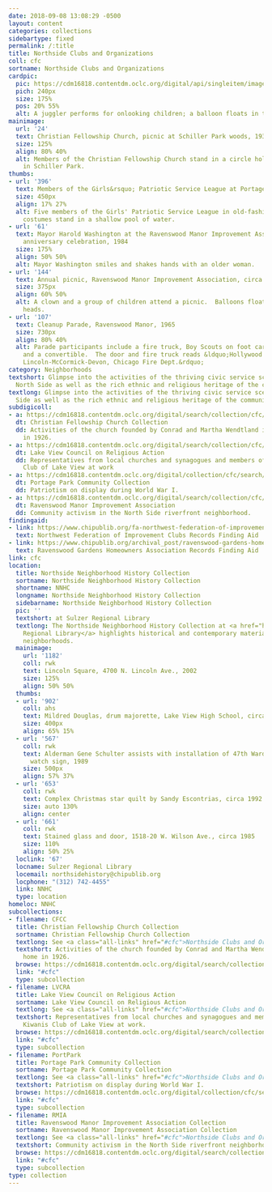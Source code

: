 ```yaml
---
date: 2018-09-08 13:08:29 -0500
layout: content
categories: collections
sidebartype: fixed
permalink: /:title
title: Northside Clubs and Organizations
coll: cfc
sortname: Northside Clubs and Organizations
cardpic:
  pic: https://cdm16818.contentdm.oclc.org/digital/api/singleitem/image/cfc/130/default.jpg
  pich: 240px
  size: 175%
  pos: 20% 55%
  alt: A juggler performs for onlooking children; a balloon floats in the foreground.
mainimage:
  url: '24'
  text: Christian Fellowship Church, picnic at Schiller Park woods, 1930
  size: 125%
  align: 80% 40%
  alt: Members of the Christian Fellowship Church stand in a circle holding hands
    in Schiller Park.
thumbs:
- url: '396'
  text: Members of the Girls&rsquo; Patriotic Service League at Portage Park, 1919
  size: 450px
  align: 17% 27%
  alt: Five members of the Girls' Patriotic Service League in old-fashioned bathing
    costumes stand in a shallow pool of water.
- url: '61'
  text: Mayor Harold Washington at the Ravenswood Manor Improvement Association, 70th
    anniversary celebration, 1984
  size: 175%
  align: 50% 50%
  alt: Mayor Washington smiles and shakes hands with an older woman.
- url: '144'
  text: Annual picnic, Ravenswood Manor Improvement Association, circa 1984
  size: 375px
  align: 60% 50%
  alt: A clown and a group of children attend a picnic.  Balloons float above their
    heads.
- url: '107'
  text: Cleanup Parade, Ravenswood Manor, 1965
  size: 730px
  align: 80% 40%
  alt: Parade participants include a fire truck, Boy Scouts on foot carrying flags,
    and a convertible.  The door and fire truck reads &ldquo;Hollywood Kiddieland,
    Lincoln-McCormick-Devon, Chicago Fire Dept.&rdquo;
category: Neighborhoods
textshort: Glimpse into the activities of the thriving civic service scene on the
  North Side as well as the rich ethnic and religious heritage of the community.
textlong: Glimpse into the activities of the thriving civic service scene on the North
  Side as well as the rich ethnic and religious heritage of the community.
subdigicoll:
- a: https://cdm16818.contentdm.oclc.org/digital/search/collection/cfc/searchterm/Christian+Fellowship+Church/field/collec/mode/all/conn/and/order/nosort
  dt: Christian Fellowship Church Collection
  dd: Activities of the church founded by Conrad and Martha Wendtland in their home
    in 1926.
- a: https://cdm16818.contentdm.oclc.org/digital/search/collection/cfc/searchterm/Christian+Fellowship+Church/field/collec/mode/all/conn/and/order/nosort
  dt: Lake View Council on Religious Action
  dd: Representatives from local churches and synagogues and members of the Kiwanis
    Club of Lake View at work
- a: https://cdm16818.contentdm.oclc.org/digital/collection/cfc/search/searchterm/Portage%20Park%20Community%20Collection/field/collec/mode/exact/conn/and
  dt: Portage Park Community Collection
  dd: Patriotism on display during World War I.
- a: https://cdm16818.contentdm.oclc.org/digital/search/collection/cfc/searchterm/Ravenswood+Manor+Improvement+Association/field/collec/mode/all/conn/and/order/nosort
  dt: Ravenswood Manor Improvement Association
  dd: Community activism in the North Side riverfront neighborhood.
findingaid:
- link: https://www.chipublib.org/fa-northwest-federation-of-improvement-clubs-records/
  text: Northwest Federation of Improvement Clubs Records Finding Aid
- link: https://www.chipublib.org/archival_post/ravenswood-gardens-homeowners-association-records/
  text: Ravenswood Gardens Homeowners Association Records Finding Aid
link: cfc
location:
  title: Northside Neighborhood History Collection
  sortname: Northside Neighborhood History Collection
  shortname: NNHC
  longname: Northside Neighborhood History Collection
  sidebarname: Northside Neighborhood History Collection
  pic: ''
  textshort: at Sulzer Regional Library
  textlong: The Northside Neighborhood History Collection at <a href="https://www.chipublib.org/locations/67">Sulzer
    Regional Library</a> highlights historical and contemporary materials about Northside
    neighborhoods.
  mainimage:
    url: '1182'
    coll: rwk
    text: Lincoln Square, 4700 N. Lincoln Ave., 2002
    size: 125%
    align: 50% 50%
  thumbs:
  - url: '902'
    coll: ahs
    text: Mildred Douglas, drum majorette, Lake View High School, circa 1942
    size: 400px
    align: 65% 15%
  - url: '567'
    coll: rwk
    text: Alderman Gene Schulter assists with installation of 47th Ward neighborhood
      watch sign, 1989
    size: 500px
    align: 57% 37%
  - url: '653'
    coll: rwk
    text: Complex Christmas star quilt by Sandy Escontrias, circa 1992
    size: auto 130%
    align: center
  - url: '661'
    coll: rwk
    text: Stained glass and door, 1518-20 W. Wilson Ave., circa 1985
    size: 110%
    align: 50% 25%
  loclink: '67'
  locname: Sulzer Regional Library
  locemail: northsidehistory@chipublib.org
  locphone: "(312) 742-4455"
  link: NNHC
  type: location
homeloc: NNHC
subcollections:
- filename: CFCC
  title: Christian Fellowship Church Collection
  sortname: Christian Fellowship Church Collection
  textlong: See <a class="all-links" href="#cfc">Northside Clubs and Organizations</a>.
  textshort: Activities of the church founded by Conrad and Martha Wendtland in their
    home in 1926.
  browse: https://cdm16818.contentdm.oclc.org/digital/search/collection/cfc/searchterm/Christian+Fellowship+Church/field/collec/mode/all/conn/and/order/nosort
  link: "#cfc"
  type: subcollection
- filename: LVCRA
  title: Lake View Council on Religious Action
  sortname: Lake View Council on Religious Action
  textlong: See <a class="all-links" href="#cfc">Northside Clubs and Organizations</a>.
  textshort: Representatives from local churches and synagogues and members of the
    Kiwanis Club of Lake View at work.
  browse: https://cdm16818.contentdm.oclc.org/digital/search/collection/cfc/searchterm/Christian+Fellowship+Church/field/collec/mode/all/conn/and/order/nosort
  link: "#cfc"
  type: subcollection
- filename: PortPark
  title: Portage Park Community Collection
  sortname: Portage Park Community Collection
  textlong: See <a class="all-links" href="#cfc">Northside Clubs and Organizations</a>.
  textshort: Patriotism on display during World War I.
  browse: https://cdm16818.contentdm.oclc.org/digital/collection/cfc/search/searchterm/Portage%20Park%20Community%20Collection/field/collec/mode/exact/conn/and
  link: "#cfc"
  type: subcollection
- filename: RMIA
  title: Ravenswood Manor Improvement Association Collection
  sortname: Ravenswood Manor Improvement Association Collection
  textlong: See <a class="all-links" href="#cfc">Northside Clubs and Organizations</a>.
  textshort: Community activism in the North Side riverfront neighborhood.
  browse: https://cdm16818.contentdm.oclc.org/digital/search/collection/cfc/searchterm/Ravenswood+Manor+Improvement+Association/field/collec/mode/all/conn/and/order/nosort
  link: "#cfc"
  type: subcollection
type: collection
---
```

